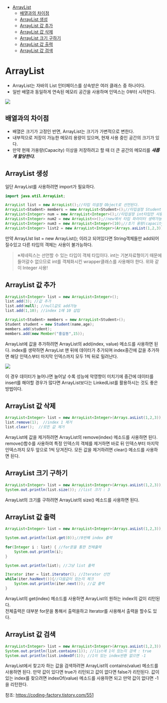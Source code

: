 - [ArrayList](#arraylist)
  - [배열과의 차이점](#배열과의-차이점)
  - [ArrayList 생성](#arraylist-생성)
  - [ArrayList 값 추가](#arraylist-값-추가)
  - [ArrayList 값 삭제](#arraylist-값-삭제)
  - [ArrayList 크기 구하기](#arraylist-크기-구하기)
  - [ArrayList 값 출력](#arraylist-값-출력)
  - [ArrayList 값 검색](#arraylist-값-검색)

# ArrayList

- ArrayList는 자바의 List 인터페이스를 상속받은 여러 클래스 중 하나이다.
- 일반 배열과 동일하게 연속된 메모리 공간을 사용하며 인덱스는 0부터 시작한다.

![](https://images.velog.io/images/disambur23/post/6ff8624d-aee0-42a8-b80c-b271044584d6/image.png)

## 배열과의 차이점

- 배열은 크기가 고정인 반면, ArrayList는 크기가 가변적으로 변한다.
- 내부적으로 저장이 가능한 메모리 용량이 있으며, 현재 사용 중인 공간의 크기가 있다.
- 만약 현재 가용량(Capacity) 이상을 저장하려고 할 때 더 큰 공간의 메모리를 ***새롭게 할당한다.***

## ArrayList 생성

일단 ArrayList를 사용하려면 import가 필요하다.

```java
import java.util.ArrayList;
```

```java
ArrayList list = new ArrayList();//타입 미설정 Object로 선언된다.
ArrayList<Student> members = new ArrayList<Student>();//타입설정 Student객체만 사용가능
ArrayList<Integer> num = new ArrayList<Integer>();//타입설정 int타입만 사용가능
ArrayList<Integer> num2 = new ArrayList<>();//new에서 타입 파라미터 생략가능
ArrayList<Integer> num3 = new ArrayList<Integer>(10);//초기 용량(capacity)지정
ArrayList<Integer> list2 = new ArrayList<Integer>(Arrays.asList(1,2,3));//생성시 기본 값추가
```

만약 ArrayLIst<String> list = new ArrayList<String>(); 이라고 되어있다면 String객체들만 add되어질수있고 다른 타입의 객체는 사용이 불가능하다.
  
> ※제네릭스는 선언할 수 있는 타입이 객체 타입이다. int는 기본자료형이기 때문에 들어갈수 없으므로 int를 객체화시킨 wrapper클래스를 사용해야 한다. 위와 같이 Integer 사용!

## ArrayList 값 추가
  
```java
ArrayList<Integer> list = new ArrayList<Integer>();
list.add(3); //값 추가
list.add(null); //null값도 add가능
list.add(1,10); //index 1에 10 삽입
```

```java
ArrayList<Student> members = new ArrayList<Student>();
Student student = new Student(name,age);
members.add(student);
members.add(new Member("홍길동",15));
```

ArrayList에 값을 추가하려면 ArrayList의 add(index, value) 메소드를 사용하면 된다. index를 생략하면 ArrayList 맨 뒤에 데이터가 추가되며 index중간에 값을 추가하면 해당 인덱스부터 마지막 인덱스까지 모두 1씩 뒤로 밀려난다.

![](https://images.velog.io/images/disambur23/post/a7934711-c815-4bf5-89e3-ea37242db954/image.png)

이 경우 데이터가 늘어나면 늘어날 수록 성능에 악영향이 미치기에 중간에 데이터를 insert를 해야할 경우가 많다면 ArrayList보다는 LinkedList를 활용하시는 것도 좋은 방법이다.

## ArrayList 값 삭제

```java
ArrayList<Integer> list = new ArrayList<Integer>(Arrays.asList(1,2,3));
list.remove(1);  //index 1 제거
list.clear();  //모든 값 제거
```

ArrayList에 값을 제거하려면 ArrayList의 remove(index) 메소드를 사용하면 된다. remove()함수를 사용하여 특정 인덱스의 객체를 제거하면 바로 뒤 인덱스부터 마지막 인덱스까지 모두 앞으로 1씩 당겨진다. 모든 값을 제거하려면 clear() 메소드를 사용하면 된다.
  
## ArrayList 크기 구하기

```java
ArrayList<Integer> list = new ArrayList<Integer>(Arrays.asList(1,2,3));
System.out.println(list.size()); //list 크기 : 3
```

ArrayList의 크기를 구하려면 ArrayList의 size() 메소드를 사용하면 된다.
  
## ArrayList 값 출력

```java
ArrayList<Integer> list = new ArrayList<Integer>(Arrays.asList(1,2,3));

System.out.println(list.get(0));//0번째 index 출력
  
for(Integer i : list) { //for문을 통한 전체출력
    System.out.println(i);
}

System.out.println(list); //그냥 list 출력

Iterator iter = list.iterator(); //Iterator 선언 
while(iter.hasNext()){//다음값이 있는지 체크
    System.out.println(iter.next()); //값 출력
}
```

ArrayList의 get(index) 메소드를 사용하면 ArrayList의 원하는 index의 값이 리턴된다. <br/>전체출력은 대부분 for문을 통해서 출력을하고 Iterator를 사용해서 출력을 할수도 있다.
  
## ArrayList 값 검색

```java
ArrayList<Integer> list = new ArrayList<Integer>(Arrays.asList(1,2,3));
System.out.println(list.contains(1)); //list에 1이 있는지 검색 : true
System.out.println(list.indexOf(1)); //1이 있는 index반환 없으면 -1
```  
  
ArrayList에서 찾고자 하는 값을 검색하려면 ArrayList의 contains(value) 메소드를 사용하면 된다. 만약 값이 있다면 true가 리턴되고 값이 없다면 false가 리턴된다. 값이 있는 index를 찾으려면 indexOf(value) 메소드를 사용하면 되고 만약 값이 없다면 -1을 리턴한다.
  
 참조: <https://coding-factory.tistory.com/551>
